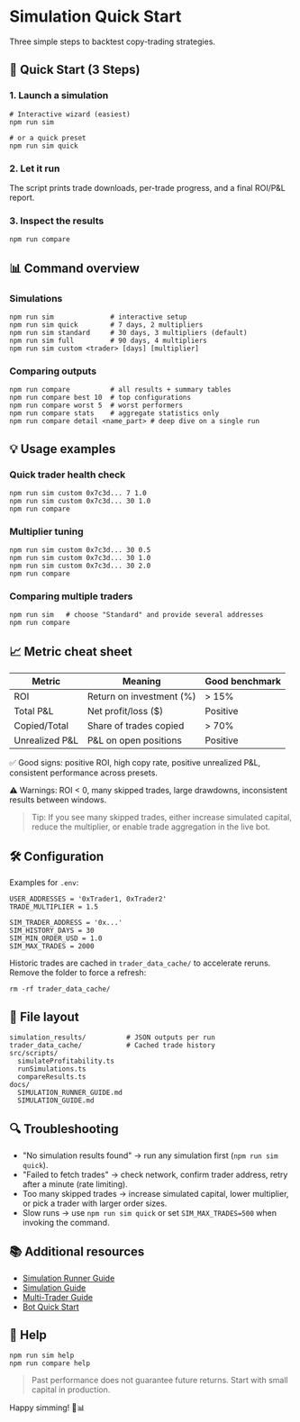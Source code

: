 # Simulation Quick Start

Three simple steps to backtest copy-trading strategies.

## 🚀 Quick Start (3 Steps)

### 1. Launch a simulation

```
# Interactive wizard (easiest)
npm run sim

# or a quick preset
npm run sim quick
```

### 2. Let it run

The script prints trade downloads, per-trade progress, and a final ROI/P&L report.

### 3. Inspect the results

```
npm run compare
```

## 📊 Command overview

### Simulations

```
npm run sim              # interactive setup
npm run sim quick        # 7 days, 2 multipliers
npm run sim standard     # 30 days, 3 multipliers (default)
npm run sim full         # 90 days, 4 multipliers
npm run sim custom <trader> [days] [multiplier]
```

### Comparing outputs

```
npm run compare          # all results + summary tables
npm run compare best 10  # top configurations
npm run compare worst 5  # worst performers
npm run compare stats    # aggregate statistics only
npm run compare detail <name_part> # deep dive on a single run
```

## 💡 Usage examples

### Quick trader health check

```
npm run sim custom 0x7c3d... 7 1.0
npm run sim custom 0x7c3d... 30 1.0
npm run compare
```

### Multiplier tuning

```
npm run sim custom 0x7c3d... 30 0.5
npm run sim custom 0x7c3d... 30 1.0
npm run sim custom 0x7c3d... 30 2.0
npm run compare
```

### Comparing multiple traders

```
npm run sim   # choose "Standard" and provide several addresses
npm run compare
```

## 📈 Metric cheat sheet

| Metric | Meaning | Good benchmark |
|--------|---------|----------------|
| ROI | Return on investment (%) | > 15% |
| Total P&L | Net profit/loss ($) | Positive |
| Copied/Total | Share of trades copied | > 70% |
| Unrealized P&L | P&L on open positions | Positive |

✅ Good signs: positive ROI, high copy rate, positive unrealized P&L, consistent performance across presets.

⚠️ Warnings: ROI < 0, many skipped trades, large drawdowns, inconsistent results between windows.

> Tip: If you see many skipped trades, either increase simulated capital, reduce the multiplier, or enable trade aggregation in the live bot.

## 🛠 Configuration

Examples for `.env`:

```
USER_ADDRESSES = '0xTrader1, 0xTrader2'
TRADE_MULTIPLIER = 1.5

SIM_TRADER_ADDRESS = '0x...'
SIM_HISTORY_DAYS = 30
SIM_MIN_ORDER_USD = 1.0
SIM_MAX_TRADES = 2000
```

Historic trades are cached in `trader_data_cache/` to accelerate reruns. Remove the folder to force a refresh:

```
rm -rf trader_data_cache/
```

## 📁 File layout

```
simulation_results/          # JSON outputs per run
trader_data_cache/           # Cached trade history
src/scripts/
  simulateProfitability.ts
  runSimulations.ts
  compareResults.ts
docs/
  SIMULATION_RUNNER_GUIDE.md
  SIMULATION_GUIDE.md
```

## 🔍 Troubleshooting

- "No simulation results found" → run any simulation first (`npm run sim quick`).
- "Failed to fetch trades" → check network, confirm trader address, retry after a minute (rate limiting).
- Too many skipped trades → increase simulated capital, lower multiplier, or pick a trader with larger order sizes.
- Slow runs → use `npm run sim quick` or set `SIM_MAX_TRADES=500` when invoking the command.

## 📚 Additional resources

- [Simulation Runner Guide](./SIMULATION_RUNNER_GUIDE.md)
- [Simulation Guide](./SIMULATION_GUIDE.md)
- [Multi-Trader Guide](./MULTI_TRADER_GUIDE.md)
- [Bot Quick Start](./QUICK_START.md)

## 💬 Help

```
npm run sim help
npm run compare help
```

> Past performance does not guarantee future returns. Start with small capital in production.

Happy simming! 🚀📊

